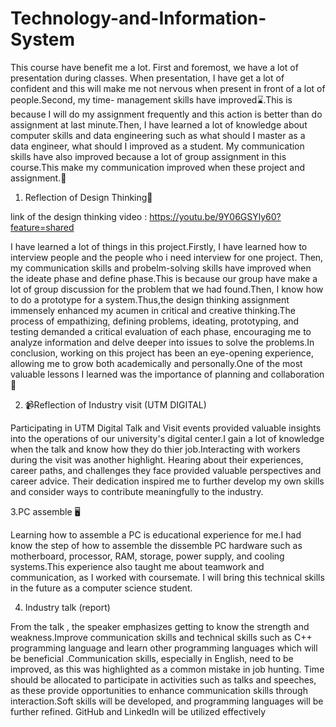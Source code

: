 # Technology-and-Information-System

This course have benefit me a lot. First and foremost, we have a lot of presentation during classes. When presentation, I have get a lot of confident and this will make me not nervous when present in front of a lot of people.Second, my time- management skills have improved⌛.This is because I will do my assignment frequently and this action is better than do assignment at last minute.Then, I have learned a lot of knowledge about computer skills and data engineering such as what should I master as a data engineer, what should I improved as a student. My communication skills have also improved because a lot of group assignment in this course.This make my communication improved when these project and assignment.💬

1. Reflection of Design Thinking🌟


link of the design thinking video : https://youtu.be/9Y06GSYly60?feature=shared


I have learned a lot of things in this project.Firstly, I have learned how to interview people and the people who i need interview for one project. Then, my communication skills and probelm-solving skills have improved when the ideate phase and define phase.This is because our group have make a lot of group discussion for the problem that we had found.Then, I know how to do a prototype for a system.Thus,the design thinking assignment immensely enhanced my acumen in critical and creative thinking.The process of empathizing, defining problems, ideating, prototyping, and testing demanded a critical evaluation of each phase, encouraging me to analyze information and delve deeper into issues to solve the problems.In conclusion, working on this project has been an eye-opening experience, allowing me to grow both academically and personally.One of the most valuable lessons I learned was the importance of planning and collaboration🔧


2. 📹Reflection of Industry visit (UTM DIGITAL)

Participating in UTM Digital Talk and Visit events provided valuable insights into the operations of our university's digital center.I gain a lot of knowledge when the talk and know how they do thier job.Interacting with workers during the visit was another highlight. Hearing about their experiences, career paths, and challenges they face provided valuable perspectives and career advice. Their dedication inspired me to further develop my own skills and consider ways to contribute meaningfully to the industry.

3.PC assemble 🖥️

Learning how to assemble a PC is educational experience for me.I had know the step of how to assemble the dissemble PC hardware such as motherboard, processor, RAM, storage, power supply, and cooling systems.This experience also taught me about teamwork and communication, as I worked with coursemate. I will bring this technical skills in the future as a computer science student.

4. Industry talk (report)

From the talk , the speaker emphasizes getting to know the strength and weakness.Improve communication skills and technical skills such as C++ programming language and learn other programming languages which will be beneficial .Communication skills, especially in English, need to be improved, as this was highlighted as a common mistake in job hunting. Time should be allocated to participate in activities such as talks and speeches, as these provide opportunities to enhance communication skills through interaction.Soft skills will be developed, and programming languages will be further refined. GitHub and LinkedIn will be utilized effectively





